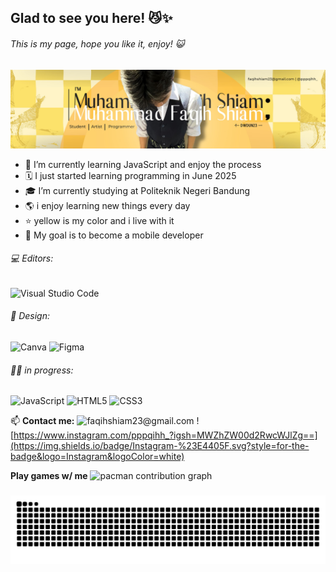 ## Glad to see you here! 😼✨
###### This is my page, hope you like it, enjoy! 😺

![Profile](img/Dwdun.jpg)

- 🌱 I’m currently learning JavaScript and enjoy the process
- 🗓️ I just started learning programming in June 2025
- 🎓 I’m currently studying at Politeknik Negeri Bandung
- 🌎 i enjoy learning new things every day
- ⭐ yellow is my color and i live with it
- 🎯  My goal is to become a mobile developer

###### 💻 Editors:
![Visual Studio Code](https://img.shields.io/badge/Visual%20Studio%20Code-0078d7.svg?style=for-the-badge&logo=visual-studio-code&logoColor=white)
###### 🎨 Design:
![Canva](https://img.shields.io/badge/Canva-%2300C4CC.svg?style=for-the-badge&logo=Canva&logoColor=white) ![Figma](https://img.shields.io/badge/figma-%23F24E1E.svg?style=for-the-badge&logo=figma&logoColor=white) 
###### 🙇‍♂️ in progress:
![JavaScript](https://img.shields.io/badge/javascript-%23323330.svg?style=for-the-badge&logo=javascript&logoColor=%23F7DF1E) ![HTML5](https://img.shields.io/badge/html5-%23E34F26.svg?style=for-the-badge&logo=html5&logoColor=white) ![CSS3](https://img.shields.io/badge/css3-%231572B6.svg?style=for-the-badge&logo=css3&logoColor=white) 


📫 **Contact me:**
![faqihshiam23@gmail.com](https://img.shields.io/badge/Gmail-D14836?style=for-the-badge&logo=gmail&logoColor=white) ![https://www.instagram.com/pppqihh_?igsh=MWZhZW00d2RwcWJlZg==](https://img.shields.io/badge/Instagram-%23E4405F.svg?style=for-the-badge&logo=Instagram&logoColor=white)

**Play games w/ me**
<picture>
  <source media="(prefers-color-scheme: dark)" srcset="https://raw.githubusercontent.com/Dwdun/Dwdun/output/pacman-contribution-graph-dark.svg">
  <source media="(prefers-color-scheme: light)" srcset="https://raw.githubusercontent.com/Dwdun/Dwdun/output/pacman-contribution-graph.svg">
  <img alt="pacman contribution graph" src="https://raw.githubusercontent.com/Dwdun/Dwdun/output/pacman-contribution-graph.svg">
</picture>

###

<img src="https://raw.githubusercontent.com/Dwdun/Dwdun/output/snake.svg" alt="Snake animation" />

###